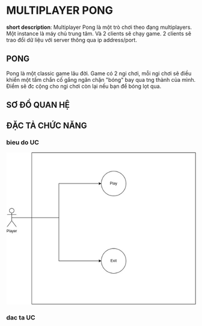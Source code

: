 # MULTIPLAYER PONG

**short description**:
Multiplayer Pong là một trò chơi theo đạng multiplayers.
Một instance là máy chủ trung tâm.
Và 2 clients sẽ chạy game.
2 clients sẽ trao đổi dữ liệu với server thông qua ip address/port.

## PONG

Pong là một classic game lâu đời.
Game có 2 ngi chơi, mỗi ngi chơi sẽ điều khiển một tấm chắn
cố gắng ngăn chặn "bóng" bay qua tng thành của mình.
Điểm sẽ đc cộng cho ngi chơi còn lại nếu bạn để bóng lọt qua.

## SƠ ĐỒ QUAN HỆ

## ĐẶC TẢ CHỨC NĂNG

### bieu do UC

![Use case diagram](UC.jpg)

### dac ta UC
